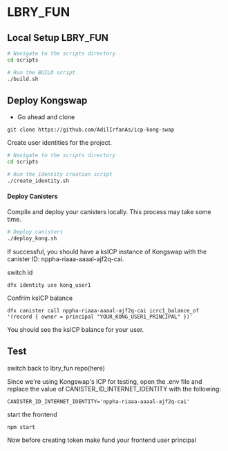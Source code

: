 # LBRY_FUN


## Local Setup LBRY_FUN

```bash
# Navigate to the scripts directory
cd scripts

# Run the BUILD script
./build.sh
```



## Deploy Kongswap

- Go ahead and clone 


 ``` git clone https://github.com/AdilIrfanAs/icp-kong-swap  ```



Create user identities for the project.

```bash
# Navigate to the scripts directory
cd scripts

# Run the identity creation script
./create_identity.sh
```

#### Deploy Canisters

Compile and deploy your canisters locally. This process may take some time.

```bash
# Deploy canisters
./deploy_kong.sh
```
If successful, you should have a ksICP instance of Kongswap with the canister ID:
nppha-riaaa-aaaal-ajf2q-cai.


switch id


```dfx identity use kong_user1```


Confrim ksICP balance

``` dfx canister call nppha-riaaa-aaaal-ajf2q-cai icrc1_balance_of '(record { owner = principal "YOUR_KONG_USER1_PRINCIPAL" })' ```


You should see the ksICP balance for your user.


## Test

switch back to lbry_fun repo(here)

Since we're using Kongswap's ICP for testing, open the .env file and replace the value of CANISTER_ID_INTERNET_IDENTITY with the following:

``` CANISTER_ID_INTERNET_IDENTITY='nppha-riaaa-aaaal-ajf2q-cai' ```


start the frontend 



``` npm start ```



Now before creating token make fund your frontend user principal


 
